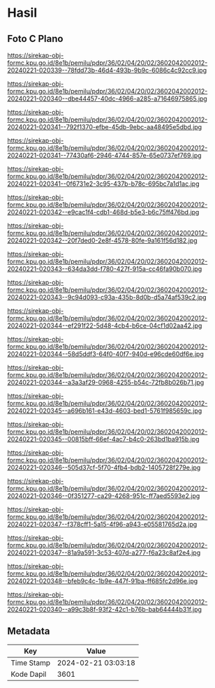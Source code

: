 # Hasil

## Foto C Plano

https://sirekap-obj-formc.kpu.go.id/8e1b/pemilu/pdpr/36/02/04/20/02/3602042002012-20240221-020339--78fdd73b-46d4-493b-9b9c-6086c4c92cc9.jpg

https://sirekap-obj-formc.kpu.go.id/8e1b/pemilu/pdpr/36/02/04/20/02/3602042002012-20240221-020340--dbe44457-40dc-4966-a285-a71646975865.jpg

https://sirekap-obj-formc.kpu.go.id/8e1b/pemilu/pdpr/36/02/04/20/02/3602042002012-20240221-020341--792f1370-efbe-45db-9ebc-aa48495e5dbd.jpg

https://sirekap-obj-formc.kpu.go.id/8e1b/pemilu/pdpr/36/02/04/20/02/3602042002012-20240221-020341--77430af6-2946-4744-857e-65e0737ef769.jpg

https://sirekap-obj-formc.kpu.go.id/8e1b/pemilu/pdpr/36/02/04/20/02/3602042002012-20240221-020341--0f6731e2-3c95-437b-b78c-695bc7a1d1ac.jpg

https://sirekap-obj-formc.kpu.go.id/8e1b/pemilu/pdpr/36/02/04/20/02/3602042002012-20240221-020342--e9cac1f4-cdb1-468d-b5e3-b6c75ff476bd.jpg

https://sirekap-obj-formc.kpu.go.id/8e1b/pemilu/pdpr/36/02/04/20/02/3602042002012-20240221-020342--20f7ded0-2e8f-4578-80fe-9a161f56d182.jpg

https://sirekap-obj-formc.kpu.go.id/8e1b/pemilu/pdpr/36/02/04/20/02/3602042002012-20240221-020343--634da3dd-f780-427f-915a-cc46fa90b070.jpg

https://sirekap-obj-formc.kpu.go.id/8e1b/pemilu/pdpr/36/02/04/20/02/3602042002012-20240221-020343--9c94d093-c93a-435b-8d0b-d5a74af539c2.jpg

https://sirekap-obj-formc.kpu.go.id/8e1b/pemilu/pdpr/36/02/04/20/02/3602042002012-20240221-020344--ef291f22-5d48-4cb4-b6ce-04cf1d02aa42.jpg

https://sirekap-obj-formc.kpu.go.id/8e1b/pemilu/pdpr/36/02/04/20/02/3602042002012-20240221-020344--58d5ddf3-64f0-40f7-940d-e96cde60df6e.jpg

https://sirekap-obj-formc.kpu.go.id/8e1b/pemilu/pdpr/36/02/04/20/02/3602042002012-20240221-020344--a3a3af29-0968-4255-b54c-72fb8b026b71.jpg

https://sirekap-obj-formc.kpu.go.id/8e1b/pemilu/pdpr/36/02/04/20/02/3602042002012-20240221-020345--a696b161-e43d-4603-bed1-5761f985659c.jpg

https://sirekap-obj-formc.kpu.go.id/8e1b/pemilu/pdpr/36/02/04/20/02/3602042002012-20240221-020345--00815bff-66ef-4ac7-b4c0-263bd1ba915b.jpg

https://sirekap-obj-formc.kpu.go.id/8e1b/pemilu/pdpr/36/02/04/20/02/3602042002012-20240221-020346--505d37cf-5f70-4fb4-bdb2-1405728f279e.jpg

https://sirekap-obj-formc.kpu.go.id/8e1b/pemilu/pdpr/36/02/04/20/02/3602042002012-20240221-020346--0f351277-ca29-4268-951c-ff7aed5593e2.jpg

https://sirekap-obj-formc.kpu.go.id/8e1b/pemilu/pdpr/36/02/04/20/02/3602042002012-20240221-020347--f378cff1-5a15-4f96-a943-e05581765d2a.jpg

https://sirekap-obj-formc.kpu.go.id/8e1b/pemilu/pdpr/36/02/04/20/02/3602042002012-20240221-020347--81a9a591-3c53-407d-a277-f6a23c8af2e4.jpg

https://sirekap-obj-formc.kpu.go.id/8e1b/pemilu/pdpr/36/02/04/20/02/3602042002012-20240221-020348--bfeb9c4c-1b9e-447f-91ba-ff685fc2d96e.jpg

https://sirekap-obj-formc.kpu.go.id/8e1b/pemilu/pdpr/36/02/04/20/02/3602042002012-20240221-020340--a99c3b8f-93f2-42c1-b76b-bab64444b31f.jpg


## Metadata

| Key        | Value               |
| ---------- | ------------------- |
| Time Stamp | 2024-02-21 03:03:18 |
| Kode Dapil | 3601                |



